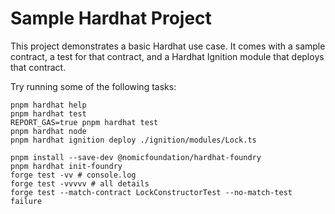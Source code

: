 # Sample Hardhat Project

This project demonstrates a basic Hardhat use case. It comes with a sample contract, a test for that contract, and a Hardhat Ignition module that deploys that contract.

Try running some of the following tasks:

```shell
pnpm hardhat help
pnpm hardhat test
REPORT_GAS=true pnpm hardhat test
pnpm hardhat node
pnpm hardhat ignition deploy ./ignition/modules/Lock.ts

pnpm install --save-dev @nomicfoundation/hardhat-foundry
pnpm hardhat init-foundry
forge test -vv # console.log
forge test -vvvvv # all details
forge test --match-contract LockConstructorTest --no-match-test failure
```
